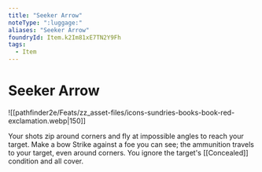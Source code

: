 ```yaml
---
title: "Seeker Arrow"
noteType: ":luggage:"
aliases: "Seeker Arrow"
foundryId: Item.k2Im81xE7TN2Y9Fh
tags:
  - Item
---
```


# Seeker Arrow
![[pathfinder2e/Feats/zz_asset-files/icons-sundries-books-book-red-exclamation.webp|150]]

Your shots zip around corners and fly at impossible angles to reach your target. Make a bow Strike against a foe you can see; the ammunition travels to your target, even around corners. You ignore the target's [[Concealed]] condition and all cover.
